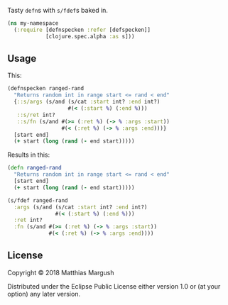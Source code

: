 Tasty `defn`s with `s/fdef`s baked in.

``` clojure
(ns my-namespace
  (:require [defnspecken :refer [defspecken]]
            [clojure.spec.alpha :as s]))
```

## Usage
This:
``` clojure
(defnspecken ranged-rand
  "Returns random int in range start <= rand < end"
  {::s/args (s/and (s/cat :start int? :end int?)
                   #(< (:start %) (:end %)))
   ::s/ret int?
   ::s/fn (s/and #(>= (:ret %) (-> % :args :start))
                 #(< (:ret %) (-> % :args :end)))}
  [start end]
  (+ start (long (rand (- end start)))))
```

Results in this:
``` clojure
(defn ranged-rand
  "Returns random int in range start <= rand < end"
  [start end]
  (+ start (long (rand (- end start)))))

(s/fdef ranged-rand
  :args (s/and (s/cat :start int? :end int?)
               #(< (:start %) (:end %)))
  :ret int?
  :fn (s/and #(>= (:ret %) (-> % :args :start))
             #(< (:ret %) (-> % :args :end))))
```

## License

Copyright © 2018 Matthias Margush

Distributed under the Eclipse Public License either version 1.0 or (at
your option) any later version.
